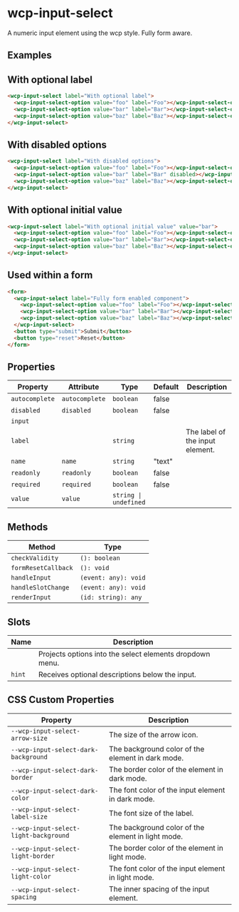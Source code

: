 # wcp-input-select

A numeric input element using the wcp style. Fully form aware.

## Examples

## With optional label

```html
<wcp-input-select label="With optional label">
  <wcp-input-select-option value="foo" label="Foo"></wcp-input-select-option>
  <wcp-input-select-option value="bar" label="Bar"></wcp-input-select-option>
  <wcp-input-select-option value="baz" label="Baz"></wcp-input-select-option>
</wcp-input-select>
```

## With disabled options

```html
<wcp-input-select label="With disabled options">
  <wcp-input-select-option value="foo" label="Foo"></wcp-input-select-option>
  <wcp-input-select-option value="bar" label="Bar" disabled></wcp-input-select-option>
  <wcp-input-select-option value="baz" label="Baz"></wcp-input-select-option>
</wcp-input-select>
```

## With optional initial value

```html
<wcp-input-select label="With optional initial value" value="bar">
  <wcp-input-select-option value="foo" label="Foo"></wcp-input-select-option>
  <wcp-input-select-option value="bar" label="Bar"></wcp-input-select-option>
  <wcp-input-select-option value="baz" label="Baz"></wcp-input-select-option>
</wcp-input-select>
```

## Used within a form

```html
<form>
  <wcp-input-select label="Fully form enabled component">
    <wcp-input-select-option value="foo" label="Foo"></wcp-input-select-option>
    <wcp-input-select-option value="bar" label="Bar"></wcp-input-select-option>
    <wcp-input-select-option value="baz" label="Baz"></wcp-input-select-option>
  </wcp-input-select>
  <button type="submit">Submit</button>
  <button type="reset">Reset</button>
</form>
```

## Properties

| Property       | Attribute      | Type                  | Default | Description                     |
|----------------|----------------|-----------------------|---------|---------------------------------|
| `autocomplete` | `autocomplete` | `boolean`             | false   |                                 |
| `disabled`     | `disabled`     | `boolean`             | false   |                                 |
| `input`        |                |                       |         |                                 |
| `label`        |                | `string`              |         | The label of the input element. |
| `name`         | `name`         | `string`              | "text"  |                                 |
| `readonly`     | `readonly`     | `boolean`             | false   |                                 |
| `required`     | `required`     | `boolean`             | false   |                                 |
| `value`        | `value`        | `string \| undefined` |         |                                 |

## Methods

| Method              | Type                 |
|---------------------|----------------------|
| `checkValidity`     | `(): boolean`        |
| `formResetCallback` | `(): void`           |
| `handleInput`       | `(event: any): void` |
| `handleSlotChange`  | `(event: any): void` |
| `renderInput`       | `(id: string): any`  |

## Slots

| Name   | Description                                      |
|--------|--------------------------------------------------|
|        | Projects options into the select elements dropdown menu. |
| `hint` | Receives optional descriptions below the input.  |

## CSS Custom Properties

| Property                              | Description                                      |
|---------------------------------------|--------------------------------------------------|
| `--wcp-input-select-arrow-size`       | The size of the arrow icon.                      |
| `--wcp-input-select-dark-background`  | The background color of the element in dark mode. |
| `--wcp-input-select-dark-border`      | The border color of the element in dark mode.    |
| `--wcp-input-select-dark-color`       | The font color of the input element in dark mode. |
| `--wcp-input-select-label-size`       | The font size of the label.                      |
| `--wcp-input-select-light-background` | The background color of the element in light mode. |
| `--wcp-input-select-light-border`     | The border color of the element in light mode.   |
| `--wcp-input-select-light-color`      | The font color of the input element in light mode. |
| `--wcp-input-select-spacing`          | The inner spacing of the input element.          |
